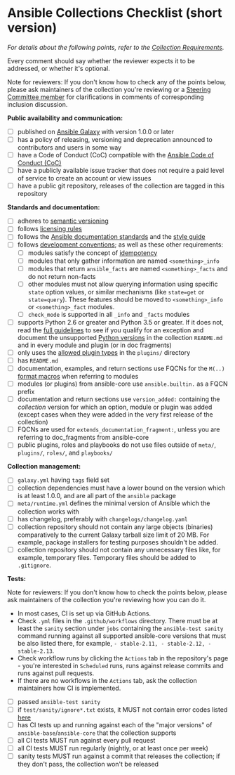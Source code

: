 # Ansible Collections Checklist (short version)

_For details about the following points, refer to the [Collection Requirements](https://github.com/ansible-collections/overview/blob/main/collection_requirements.rst)._

Every comment should say whether the reviewer expects it to be addressed, or whether it's optional.

Note for reviewers: If you don't know how to check any of the points below, please ask maintainers of the collection you're reviewing or a [Steering Committee member](https://docs.ansible.com/ansible/devel/community/steering/community_steering_committee.html#current-steering-committee-members) for clarifications in comments of corresponding inclusion discussion.

**Public availability and communication:**
- [ ] published on [Ansible Galaxy](https://galaxy.ansible.com) with version 1.0.0 or later
- [ ] has a policy of releasing, versioning and deprecation announced to contributors and users in some way
- [ ] have a Code of Conduct (CoC) compatible with the [Ansible Code of Conduct (CoC)](https://docs.ansible.com/ansible/latest/community/code_of_conduct.html)
- [ ] have a publicly available issue tracker that does not require a paid level of service to create an account or view issues
- [ ] have a public git repository, releases of the collection are tagged in this repository

**Standards and documentation:**
- [ ] adheres to [semantic versioning](https://semver.org/)
- [ ] follows [licensing rules](https://github.com/ansible-collections/overview/blob/main/collection_requirements.rst#licensing)
- [ ] follows the [Ansible documentation standards](https://docs.ansible.com/ansible/devel/dev_guide/developing_modules_documenting.html) and the [style guide](https://docs.ansible.com/ansible/devel/dev_guide/style_guide/index.html#style-guide)
- [ ] follows [development conventions](https://docs.ansible.com/ansible/devel/dev_guide/developing_modules_best_practices.html); as well as these other requirements:
  - [ ] modules satisfy the concept of [idempotency](https://docs.ansible.com/ansible/latest/reference_appendices/glossary.html#term-Idempotency>)
  - [ ] modules that only gather information are named `<something>_info`
  - [ ] modules that return `ansible_facts` are named `<something>_facts` and do not return non-facts
  - [ ] other modules must not allow querying information using specific `state` option values, or similar mechanisms (like `state=get` or `state=query`).  These features should be moved to `<something>_info` or `<something>_fact` modules.
  - [ ] `check_mode` is supported in all `_info` and `_facts` modules
- [ ] supports Python 2.6 or greater and Python 3.5 or greater. If it does not, read the [full guidelines](https://github.com/ansible-collections/overview/blob/main/collection_requirements.rst#python-compatibility) to see if you qualify for an exception and document the unsupported [Python versions](https://docs.ansible.com/ansible/latest/dev_guide/developing_python_3.html#ansible-and-python-3) in the collection ``README.md`` and in every module and plugin (or in doc fragments)
- [ ] only uses the [allowed plugin types](https://github.com/ansible-collections/overview/blob/main/collection_requirements.rst#modules-plugins) in the `plugins/` directory
- [ ] has `README.md`
- [ ] documentation, examples, and return sections use FQCNs for the `M(..)` [format macros](https://docs.ansible.com/ansible/latest/dev_guide/developing_modules_documenting.html#linking-and-other-format-macros-within-module-documentation) when referring to modules
- [ ] modules (or plugins) from ansible-core use `ansible.builtin.` as a FQCN prefix
- [ ] documentation and return sections use `version_added:` containing the *collection* version for which an option, module or plugin was added (except cases when they were added in the very first release of the collection)
- [ ] FQCNs are used for `extends_documentation_fragment:`, unless you are referring to doc_fragments from ansible-core
- [ ] public plugins, roles and playbooks do not use files outside of `meta/`, `plugins/`, `roles/`, and `playbooks/`

**Collection management:**
- [ ] `galaxy.yml` having `tags` field set
- [ ] collection dependencies must have a lower bound on the version which is at least 1.0.0, and are all part of the `ansible` package
- [ ] `meta/runtime.yml` defines the minimal version of Ansible which the collection works with
- [ ] has changelog, preferably with `changelogs/changelog.yaml`
- [ ] collection repository should not contain any large objects (binaries) comparatively to the current Galaxy tarball size limit of 20 MB. For example, package installers for testing purposes shouldn't be added.
- [ ] collection repository should not contain any unnecessary files like, for example, temporary files. Temporary files should be added to `.gitignore`.

**Tests:**

Note for reviewers: If you don't know how to check the points below, please ask maintainers of the collection you're reviewing how you can do it.
* In most cases, CI is set up via GitHub Actions.
* Check `.yml` files in the `.github/workflows` directory. There must be at least the `sanity` section under `jobs` containing the `ansible-test sanity` command running against all supported ansible-core versions that must be also listed there, for example, `- stable-2.11, - stable-2.12, - stable-2.13`.
* Check workflow runs by clicking the `Actions` tab in the repository's page - you're interested in `Scheduled` runs, runs against release commits and runs against pull requests.
* If there are no workflows in the `Actions` tab, ask the collection maintainers how CI is implemented.

- [ ] passed `ansible-test sanity`
- [ ] if `test/sanity/ignore*.txt` exists, it MUST not contain error codes listed [here](https://github.com/ansible-collections/overview/blob/main/collection_requirements.rst#ci-testing)
- [ ] has CI tests up and running against each of the "major versions" of `ansible-base`/`ansible-core` that the collection supports
- [ ] all CI tests MUST run against every pull request
- [ ] all CI tests MUST run regularly (nightly, or at least once per week)
- [ ] sanity tests MUST run against a commit that releases the collection; if they don't pass, the collection won't be released
